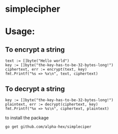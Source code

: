# simplecipher

# Usage:

## To encrypt a string

```
text := []byte("Hello world")
key := []byte("the-key-has-to-be-32-bytes-long!")
ciphertext, err := encrypt(text, key)
fmt.Printf("%s => %x\n", text, ciphertext)
```

## To decrypt a string

```
key := []byte("the-key-has-to-be-32-bytes-long!")
plaintext, err := decrypt(ciphertext, key)
fmt.Printf("%x => %s\n", ciphertext, plaintext)
```

to install the package
```
go get github.com/alpha-hex/simpleciper
```
